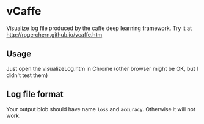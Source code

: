 # vCaffe
Visualize log file produced by the caffe deep learning framework. Try it at http://rogerchern.github.io/vcaffe.htm

## Usage
Just open the visualizeLog.htm in Chrome (other browser might be OK, but I didn't test them)

## Log file format
Your output blob should have name `loss` and `accuracy`. Otherwise it will not work.
